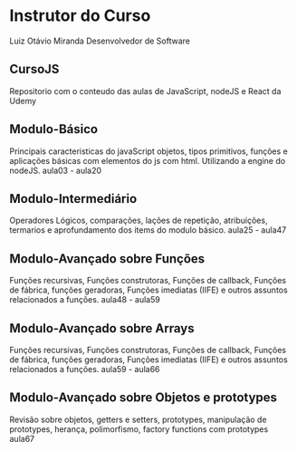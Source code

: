 # Instrutor do Curso
Luiz Otávio Miranda 
Desenvolvedor de Software

## CursoJS
Repositorio com o conteudo das aulas de JavaScript, nodeJS e React da Udemy 

## Modulo-Básico 
Principais caracteristicas do javaScript objetos, tipos primitivos, funções e aplicações básicas com elementos do js com html. Utilizando a engine do nodeJS.
aula03 - aula20 

## Modulo-Intermediário 
Operadores Lógicos, comparações, lações de repetição, atribuições, termarios e aprofundamento dos items do modulo básico.
aula25 - aula47

## Modulo-Avançado sobre Funções  
Funções recursivas, Funções construtoras, Funções de callback, Funções de fábrica, funções geradoras, Funções imediatas (IIFE) e outros assuntos relacionados a funções.
aula48 - aula59

## Modulo-Avançado sobre Arrays  
Funções recursivas, Funções construtoras, Funções de callback, Funções de fábrica, funções geradoras, Funções imediatas (IIFE) e outros assuntos relacionados a funções.
aula59 - aula66

## Modulo-Avançado sobre Objetos e prototypes  
Revisão sobre objetos, getters e setters, prototypes, manipulação de prototypes, herança, polimorfismo, factory functions com prototypes
aula67